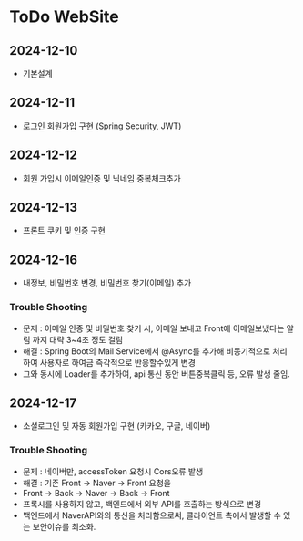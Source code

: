 <h1>ToDo WebSite</h1>

## 2024-12-10
- 기본설계

## 2024-12-11
- 로그인 회원가입 구현 (Spring Security, JWT)

## 2024-12-12
- 회원 가입시 이메일인증 및 닉네임 중복체크추가 

## 2024-12-13
- 프론트 쿠키 및 인증 구현

## 2024-12-16
- 내정보, 비밀번호 변경, 비밀번호 찾기(이메일) 추가
  
### Trouble Shooting
- 문제 : 이메일 인증 및 비밀번호 찾기 시, 이메일 보내고 Front에 이메일보냈다는 알림 까지 대략 3~4초 정도 걸림
- 해결 : Spring Boot의 Mail Service에서 @Async를 추가해 비동기적으로 처리 하여 사용자로 하여금 즉각적으로 반응할수있게 변경
- 그와 동시에 Loader를 추가하여, api 통신 동안 버튼중복클릭 등, 오류 발생 줄임.

## 2024-12-17
- 소셜로그인 및 자동 회원가입 구현 (카카오, 구글, 네이버)

### Trouble Shooting
- 문제 : 네이버만, accessToken 요청시 Cors오류 발생
- 해결 : 기존 Front -> Naver -> Front 요청을
- Front -> Back -> Naver -> Back -> Front
- 프록시를 사용하지 않고, 백엔드에서 외부 API를 호출하는 방식으로 변경
- 백엔드에서 NaverAPI와의 통신을 처리함으로써, 클라이언트 측에서 발생할 수 있는 보안이슈를 최소화.
